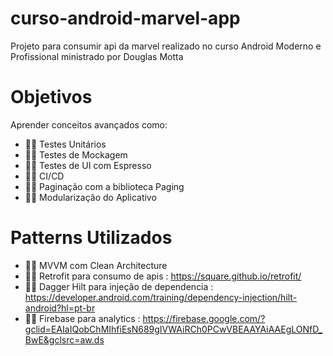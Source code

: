 # curso-android-marvel-app
Projeto para consumir api da marvel realizado no curso Android Moderno e Profissional ministrado por Douglas Motta

# Objetivos
Aprender conceitos avançados como: 
- 👨‍💻 Testes Unitários 
- 👨‍💻 Testes de Mockagem 
- 👨‍💻 Testes de UI com Espresso  
- 👨‍💻 CI/CD
- 👨‍💻 Paginação com a biblioteca Paging
- 👨‍💻 Modularização do Aplicativo

# Patterns Utilizados
- 👨‍💻 MVVM com Clean Architecture
- 👨‍💻 Retrofit para consumo de apis : https://square.github.io/retrofit/
- 👨‍💻 Dagger Hilt para injeção de dependencia : https://developer.android.com/training/dependency-injection/hilt-android?hl=pt-br
- 👨‍💻 Firebase para analytics : https://firebase.google.com/?gclid=EAIaIQobChMIhfiEsN689gIVWAiRCh0PCwVBEAAYAiAAEgLONfD_BwE&gclsrc=aw.ds
